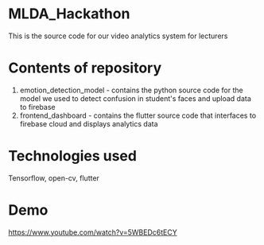 # MLDA_Hackathon

This is the source code for our video analytics system for lecturers

# Contents of repository
1. emotion_detection_model - contains the python source code for the model we used to detect confusion in student's faces and upload data to firebase
2. frontend_dashboard - contains the flutter source code that interfaces to firebase cloud and displays analytics data

# Technologies used
Tensorflow, open-cv, flutter

# Demo
https://www.youtube.com/watch?v=5WBEDc6tECY